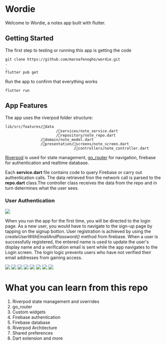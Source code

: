 # Wordie

Welcome to Wordie, a notes app built with flutter.

## Getting Started

The first step to testing or running this app is getting the code

    git clone https://github.com/maroafenogho/wordie.git
    .
    .
    flutter pub get

Run the app to confirm that everything works
    
    flutter run

## App Features

The app uses the riverpod folder structure:

    lib/src/features/📁data
                           /📁services/note_service.dart
                           /📁repository/note_repo.dart
                    /📁domain/note_model.dart
                    /📁presentation/📁screens/note_screen.dart
                                   /📁controllers/note_controller.dart

<a href="https://pub.dev/packages/flutter_riverpod">Riverpod</a> is used for state management, <a href="https://pub.dev/packages/go_router">go_router</a> for navigation, firebase for authentication and realtime database.

Each <strong>service.dart</strong> file contains code to query Firebase or carry out authentication calls. The data retrieved fron the network call is parsed to the <strong>repo.dart</strong> class.The controller class receives the data from the repo and in turn determines what the user sees.

### User Authentication
<img src="./sign_up_screen.jpg">

When you run the app for the first time, you will be directed to the login page. As a new user, you would have to navigate to the sign-up page by tapping on the signup botton. 
User registration is achieved by using the *createUserWithEmailAndPassword()* method from firebase. When a user is successfully registered, the entered name is used to update the user's display name and a verification email is sent while the app navigates to the Login screen. The login logic prevents users who have not verified their email addresses from gaining access.

<img src="./login_screen.jpg">

 <img src="./empty_dash.jpg">
 <img src="./empty_favs.jpg">
 <img src="./dash_list.jpg">
 <img src="./dash_grid.jpg">
 <img src="./add_.jpg">
 <img src="./favs.jpg">
 <img src="./del.jpg">

# What you can learn from this repo
1. Riverpod state management and overrides
2. go_router
3. Custom widgets
4. Firebase authentication
5. Firebase database
6. Riverpod Architecture
7. Shared preferences
8. Dart extension and more